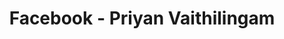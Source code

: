 ---
permalink: /facebook/
title: "Facebook - Priyan Vaithilingam"
redirect_from: 
  - /Facebook
  - /FaceBook
  - /fb
  - /FB
redirect_to: 
  - https://facebook.com/priyanvai
---